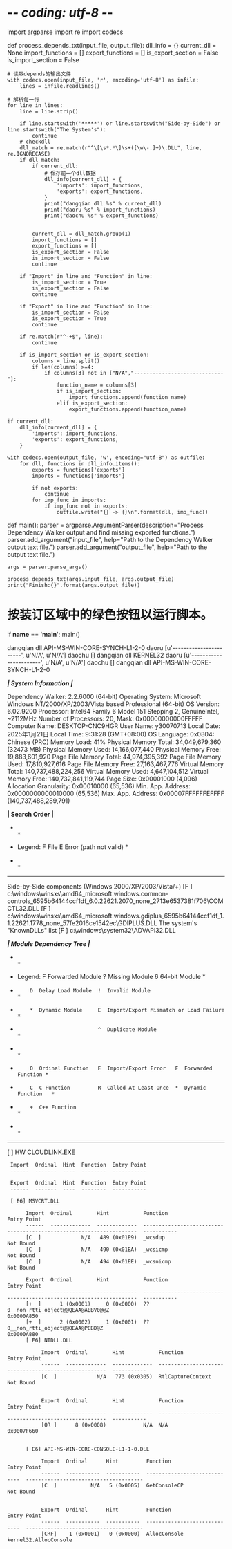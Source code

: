 # -*- coding: utf-8 -*-

import argparse
import re
import codecs

def process_depends_txt(input_file, output_file):
    dll_info = {}
    current_dll = None
    import_functions = []
    export_functions = []
    is_export_section = False
    is_import_section = False

    # 读取depends的输出文件
    with codecs.open(input_file, 'r', encoding='utf-8') as infile:
        lines = infile.readlines()

    # 解析每一行
    for line in lines:
        line = line.strip()

        if line.startswith('*****') or line.startswith("Side-by-Side") or line.startswith("The System's"):
            continue
        # checkdll
        dll_match = re.match(r"^\[\s*.*\]\s+([\w\-.]+)\.DLL", line, re.IGNORECASE)
        if dll_match:
            if current_dll:
                # 保存前一个dll数据
                dll_info[current_dll] = {
                    'imports': import_functions,
                    'exports': export_functions,
                }
                print("dangqian dll %s" % current_dll)
                print("daoru %s" % import_functions)
                print("daochu %s" % export_functions)


            current_dll = dll_match.group(1)
            import_functions = []
            export_functions = []
            is_export_section = False
            is_import_section = False
            continue

        if "Import" in line and "Function" in line:
            is_import_section = True
            is_export_section = False
            continue

        if "Export" in line and "Function" in line:
            is_import_section = False
            is_export_section = True
            continue

        if re.match(r"^-+$", line):
            continue

        if is_import_section or is_export_section:
            columns = line.split()
            if len(columns) >=4:
                if columns[3] not in ["N/A","-----------------------------"]:
                    function_name = columns[3]
                    if is_import_section:
                        import_functions.append(function_name)
                    elif is_export_section:
                        export_functions.append(function_name)

    if current_dll:
        dll_info[current_dll] = {
            'imports': import_functions,
            'exports': export_functions,
        }

    with codecs.open(output_file, 'w', encoding="utf-8") as outfile:
        for dll, functions in dll_info.items():
            exports = functions['exports']
            imports = functions['imports']

            if not exports:
                continue
            for imp_func in imports:
                if imp_func not in exports:
                    outfile.write("{} -> {}\n".format(dll, imp_func))


def main():
    parser = argparse.ArgumentParser(description="Process Dependency Walker output and find missing exported functions.")
    parser.add_argument("input_file", help="Path to the Dependency Walker output text file.")
    parser.add_argument("output_file", help="Path to the output text file.")

    args = parser.parse_args()

    process_depends_txt(args.input_file, args.output_file)
    print("Finish:{}".format(args.output_file))


# 按装订区域中的绿色按钮以运行脚本。
if __name__ == '__main__':
    main()






dangqian dll API-MS-WIN-CORE-SYNCH-L1-2-0
daoru [u'-----------------------', u'N/A', u'N/A']
daochu []
dangqian dll KERNEL32
daoru [u'-----------------------', u'N/A', u'N/A']
daochu []
dangqian dll API-MS-WIN-CORE-SYNCH-L1-2-0


*****************************| System Information |*****************************

Dependency Walker:       2.2.6000 (64-bit)
Operating System:        Microsoft Windows NT/2000/XP/2003/Vista based Professional (64-bit)
OS Version:              6.02.9200
Processor:               Intel64 Family 6 Model 151 Stepping 2, GenuineIntel, ~2112MHz
Number of Processors:    20, Mask: 0x00000000000FFFFF
Computer Name:           DESKTOP-CNC9HGR
User Name:               y30070713
Local Date:              2025年1月21日
Local Time:              9:31:28  (GMT+08:00)
OS Language:             0x0804: Chinese (PRC)
Memory Load:             41%
Physical Memory Total:   34,049,679,360 (32473 MB)
Physical Memory Used:    14,166,077,440
Physical Memory Free:    19,883,601,920
Page File Memory Total:  44,974,395,392
Page File Memory Used:   17,810,927,616
Page File Memory Free:   27,163,467,776
Virtual Memory Total:    140,737,488,224,256
Virtual Memory Used:     4,647,104,512
Virtual Memory Free:     140,732,841,119,744
Page Size:               0x00001000 (4,096)
Allocation Granularity:  0x00010000 (65,536)
Min. App. Address:       0x0000000000010000 (65,536)
Max. App. Address:       0x00007FFFFFFEFFFF (140,737,488,289,791)

********************************| Search Order |********************************
*                                                                              *
* Legend: F  File                     E  Error (path not valid)                *
*                                                                              *
********************************************************************************

Side-by-Side components (Windows 2000/XP/2003/Vista/+)
   [F ] c:\windows\winsxs\amd64_microsoft.windows.common-controls_6595b64144ccf1df_6.0.22621.2070_none_2713e6537381f706\COMCTL32.DLL
   [F ] c:\windows\winsxs\amd64_microsoft.windows.gdiplus_6595b64144ccf1df_1.1.22621.1778_none_57fe2016ce1542ec\GDIPLUS.DLL
The system's "KnownDLLs" list
   [F ] c:\windows\system32\ADVAPI32.DLL


***************************| Module Dependency Tree |***************************
*                                                                              *
* Legend: F  Forwarded Module   ?  Missing Module        6  64-bit Module      *
*         D  Delay Load Module  !  Invalid Module                              *
*         *  Dynamic Module     E  Import/Export Mismatch or Load Failure      *
*                               ^  Duplicate Module                            *
*                                                                              *
*         O  Ordinal Function   E  Import/Export Error   F  Forwarded Function *
*         C  C Function         R  Called At Least Once  *  Dynamic Function   *
*         +  C++ Function                                                      *
*                                                                              *
********************************************************************************

[   ] HW CLOUDLINK.EXE

     Import  Ordinal  Hint  Function  Entry Point
     ------  -------  ----  --------  -----------

     Export  Ordinal  Hint  Function  Entry Point
     ------  -------  ----  --------  -----------

     [ E6] MSVCRT.DLL

          Import  Ordinal        Hint           Function                                                              Entry Point
          ------  -------------  -------------  --------------------------------------------------------------------  -----------
          [C  ]             N/A   489 (0x01E9)  _wcsdup                                                               Not Bound
          [C  ]             N/A   490 (0x01EA)  _wcsicmp                                                              Not Bound
          [C  ]             N/A   494 (0x01EE)  _wcsnicmp                                                             Not Bound

          Export  Ordinal        Hint           Function                                                              Entry Point
          ------  -------------  -------------  --------------------------------------------------------------------  -----------
          [+  ]      1 (0x0001)     0 (0x0000)  ??0__non_rtti_object@@QEAA@AEBV0@@Z                                   0x0000A850
          [+  ]      2 (0x0002)     1 (0x0001)  ??0__non_rtti_object@@QEAA@PEBD@Z                                     0x0000A880
          [ E6] NTDLL.DLL

               Import  Ordinal        Hint           Function                                               Entry Point
               ------  -------------  -------------  -----------------------------------------------------  -----------
               [C  ]             N/A   773 (0x0305)  RtlCaptureContext                                      Not Bound


               Export  Ordinal        Hint           Function                                               Entry Point
               ------  -------------  -------------  -----------------------------------------------------  -----------
               [OR ]      8 (0x0008)            N/A  N/A                                                    0x0007F660


          [ E6] API-MS-WIN-CORE-CONSOLE-L1-1-0.DLL

               Import  Ordinal      Hint         Function                       Entry Point
               ------  -----------  -----------  -----------------------------  --------------------------------------
               [C  ]           N/A   5 (0x0005)  GetConsoleCP                   Not Bound


               Export  Ordinal      Hint         Function                       Entry Point
               ------  -----------  -----------  -----------------------------  --------------------------------------
               [CRF]    1 (0x0001)   0 (0x0000)  AllocConsole                   kernel32.AllocConsole


